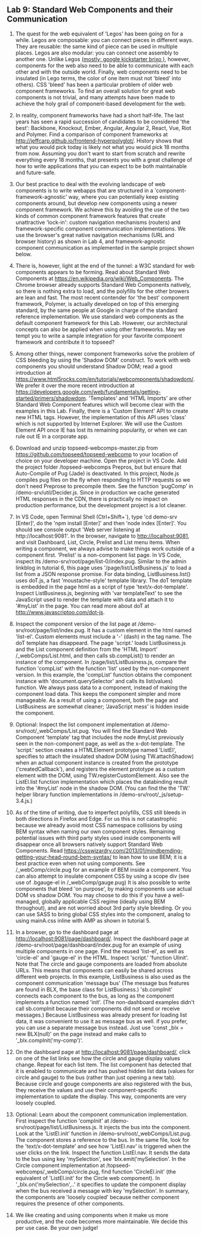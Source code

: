 ## Lab 9: Standard Web Components and their Communication 

1. The quest for the web equivalent of 'Legos' has been going on for a while. Legos are composable: you can connect pieces in different ways. They are reusable: the same kind of piece can be used in multiple places. Legos are also modular: you can connect one assembly to another one. Unlike Legos <a href='https://www.kickstarter.com/projects/1068475467/brixo-building-blocks-meet-electricity-and-iot' target='_blank'>(mostly; google kickstarter brixo )</a>, however, components for the web also need to be able to communicate with each other and with the outside world. Finally, web components need to be insulated (in Lego terms, the color of one item must not 'bleed' into others). CSS 'bleed' has been a particular problem of older web component frameworks. To find an overall solution for great web components is not trivial, and many attempts have been made to achieve the holy grail of component-based development for the web.

2. In reality, component frameworks have had a short half-life. The last years has seen a rapid succession of candidates to be considered 'the best': Backbone, Knockout, Ember, Angular, Angular 2, React, Vue, Riot and Polymer. Find a comparison of component frameworks at <a href='http://jeffcarp.github.io/frontend-hyperpolyglot/' target='_blank'>http://jeffcarp.github.io/frontend-hyperpolyglot/</a>. History shows that what you would pick today is likely not what you would pick 18 months from now. Assuming you don't want to start from scratch and rewrite everything every 18 months, that presents you with a great challenge of how to write applications that you can expect to be both maintainable and future-safe.

3. Our best practice to deal with the evolving landscape of web components is to write webapps that are structured in a 'component-framework-agnostic' way, where you can potentially keep existing components around, but develop new components using a newer component framework. We achieve this by avoiding the use of the two kinds of common component framework features that create unattractive 'lock-in': custom navigation mechanisms (routers) and framework-specific component communication implementations. We use the browser's great native navigation mechanisms (URL and browser history) as shown in Lab 4, and framework-agnostic component communication as implemented in the sample project shown below. 

4. There is, however, light at the end of the tunnel: a W3C standard for web components appears to be forming.  Read about Standard Web Components at <a href='https://en.wikipedia.org/wiki/Web_Components' target='_blank'>https://en.wikipedia.org/wiki/Web_Components</a>. The Chrome browser already supports Standard Web Components natively, so there is nothing extra to load, and the polyfills for the other browers are lean and fast. The most recent contender for 'the best' component framework, Polymer, is actually developed on top of this emerging standard, by the same people at Google in charge of the standard reference implementation. We use standard web components as the default component framework for this Lab. However, our architectural concepts can also be applied when using other frameworks. May we tempt you to write a sample integration for your favorite component framework and contribute it to topseed?

5. Among other things, newer component frameworks solve the problem of CSS bleeding by using the 'Shadow DOM' construct. To work with web components you should understand Shadow DOM; read a good introduction at <a href='https://www.html5rocks.com/en/tutorials/webcomponents/shadowdom/' target='_blank'>https://www.html5rocks.com/en/tutorials/webcomponents/shadowdom/</a>. We prefer it over the more recent introduction at 
<a href='https://developers.google.com/web/fundamentals/getting-started/primers/shadowdom' target='_blank'>https://developers.google.com/web/fundamentals/getting-started/primers/shadowdom</a>. 'Templates' and 'HTML Imports' are other Standard Web Component features which will become clear with the examples in this Lab. Finally, there is a 'Custom Element' API to create new HTML tags. However, the implementation of this API uses 'class' which is not supported by Internet Explorer. We will use the Custom Element API once IE has lost its remaining popularity, or when we can rule out IE in a corporate app. 

6. Download and unzip topseed-webcomps-master.zip from <a href='https://github.com/topseed/topseed-webcomps' target='_blank'>https://github.com/topseed/topseed-webcomp</a> to your location of choice on your developer machine. Open the project in VS Code. Add the project folder /topseed-webcomps Prepros, but but ensure that Auto-Compile of Pug (Jade) is deactivated. In this project, Node.js compiles pug files on the fly when responding to HTTP requests so we don't need Preprose to precompile them. See the function 'pugComp' in /demo-srv/util/Decider.js. Since in production we cache generated HTML responses in the CDN, there is practically no impact on production performance, but the development project is a lot cleaner. 

7. In VS Code, open Terminal Shell (Ctrl+Shift+`), type 'cd demo-srv [Enter]', do the 'npm install [Enter]' and then 'node index [Enter]'.
You should see console output 'Web server listening at http://localhost:9081'. In the browser, navigate to <a href='http://localhost:9081' target='_blank'>http://localhost:9081</a>, and visit Dashboard, List, Circle, Prelist and List menu items. When writing a component, we always advise to make things work outside of a component first. 'Prelist' is a non-component list page. In VS Code, inspect its /demo-srv/root/page/list-0/index.pug. Similar to the admin linkblog in tutorial 6, this page uses '/page/list/ListBusiness.js' to load a list from a JSON response promise. For data binding, ListBusiness.list() uses doT.js, a fast 'moustache-style' template library. The doT template is embedded in the page html as a script of type 'text/x-dot-template'. Inspect ListBusiness.js, beginning with 'var templateText' to see the JavaScript used to render the template with data and attach it to '#myList' in the page. You can read more about doT at <a href='http://www.javascriptoo.com/dot-js' target='_blank'>http://www.javascriptoo.com/dot-js</a>.

8. Inspect the component version of the list page at /demo-srv/root/page/list/index.pug. It has a custom element in the html named 'list-el'. Custom elements must include a '-' (dash) in the tag name. The doT template has disappeard. The page 'script.' loads ListBusiness.js and the List component definition from the 'HTML Import' /_webComps/List.html, and then calls sb.compList() to render an instance of the component. In /page/list/ListBusiness.js, compare the function 'compList' with the function 'list' used by the non-component version. In this example, the 'compList' function obtains the component instance with 'document.querySelector' and calls its list(values) function. We always pass data to a component, instead of making the component load data. This keeps the component simpler and more manageable. As a result of using a component, both the page and ListBusiness are somewhat cleaner; 'JavaScript mess' is hidden inside the component.

9. Optional: Inspect the list component implementation at /demo-srv/root/\_webComps/List.pug. You will find the Standard Web Component 'template' tag that includes the node #myList previously seen in the non-component page, as well as the x-dot-template. The 'script.' section creates a HTMLElement prototype named 'ListEl', specifies to attach the insulated shadow DOM (using TW.attachShadow) when an actual component instance is created from the prototype ('createdCallback'), and registers the element prototype as a custom element with the DOM, using TW.registerCustomElement. Also see the ListEl.list function implementation which places the databinding result into the '#myList' node in the shadow DOM. (You can find the the 'TW.' helper library function implementations in /demo-srv/root/\_js/setup-3.4.js.) 

10. As of the time of writing, due to imperfect polyfills, CSS still bleeds in both directions in Firefox and Edge. For us this is not catastrophic because we already avoid most CSS namespace collisions by using BEM syntax when naming our own component styles. Remaining potential issues with third party styles used inside components will disappear once all browsers natively support Standard Web Components. Read <a href='https://csswizardry.com/2013/01/mindbemding-getting-your-head-round-bem-syntax/' target='_blank'>https://csswizardry.com/2013/01/mindbemding-getting-your-head-round-bem-syntax/</a> to lean how to use BEM; it is a best practice even when not using components. See /\_webComp/circle.pug for an example of BEM inside a component. You can also attempt to insulate component CSS by using a scope div (see use of .bgauge-el in /\_webComp/gauge.pug) It is also possible to write components that bleed 'on purpose', by making components use actual DOM vs shadow DOM. You may choose to do this if you have a well-managed, globally applicable CSS regime (ideally using BEM throughout), and are not worried about 3rd party style bleeding. Or you can use SASS to bring global CSS styles into the component, analog to using mainA.css inline with AMP as shown in tutorial 5.

11. In a browser, go to the dashboard page at <a href='http://localhost:9081/page/dashboard/' target='_blank'>http://localhost:9081/page/dashboard/</a>. Inspect the dashboard page at /demo-srv/root/page/dashboard/index.pug for an example of using multiple components in one page. Find the reused 'list-el', as well as 'circle-el' and 'gauge-el' in the HTML. Inspect 'script.' 'function UIinit'. Note that The circle and gauge components are loaded from absolute URLs. This means that components can easily be shared across different web projects. In this example, ListBusiness is also used as the component communication 'message bus' (The message bus features are found in BLX, the base class for ListBusiness.) 'sb.compInit' connects each component to the bus, as long as the component implements a function named 'init'. (The non-dashboard examples didn't call sb.compInit because their components did not send or receive messages.) Because ListBusiness was already present for loading list data, it was convenient to use it as message bus as well. if you prefer, you can use a separate message bus instead. Just use 'const \_blx = new BLX(null)' on the page instead and make calls to '\_blx.compInit('my-comp')'.

12. On the dashboard page at <a href='http://localhost:9081/page/dashboard/' target='_blank'>http://localhost:9081/page/dashboard/</a>, click on one of the list links see how the circle and gauge display values change. Repeat for each list item. The list component has detected that it is enabled to communicate and has pushed hidden list data (values for circle and gauge) to the bus (rather than just opening a new tab). Because circle and gouge components are also registered with the bus, they receive the values and use their component-specific implementation to update the display. This way, components are very loosely coupled. 

13. Optional: Learn about the component communication implementation. First inspect the function 'compInit' at 
/demo-srv/root/page/list/ListBusiness.js. It injects the bus into the component. Look at the 'ListEl.init' function in /demo-srv/root/\_webComps/List.pug. The component stores a reference to the bus. In the same file, look for the 'text/x-dot-template' and see how 'ListEl.nav' is triggered when the user clicks on the link. Inspect the function ListEl.nav. It sends the data to the bus using key 'mySelection', see 'blx.emit('mySelection'. In the Circle component implementation at /topseed-webcomps/\_webComp/circle.pug, find function 'CircleEl.init' (the equivalent of 'ListEl.init' for the Circle web compoment). In '_blx.on('mySelection',..' it specifies to update the component display when the bus received a message with key 'mySelection'. In summary, the components are 'loosely coupled' because neither component requires the presence of other components. 

14. We like creating and using components when it make us more productive, and the code becomes more maintainable. We decide this per use case. Be your own judge! 